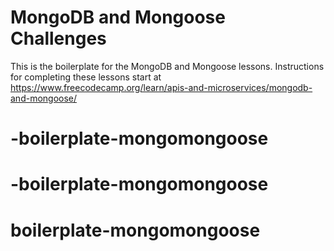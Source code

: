 # MongoDB and Mongoose Challenges

This is the boilerplate for the MongoDB and Mongoose lessons. Instructions for completing these lessons start at https://www.freecodecamp.org/learn/apis-and-microservices/mongodb-and-mongoose/
# -boilerplate-mongomongoose
# -boilerplate-mongomongoose
# boilerplate-mongomongoose
